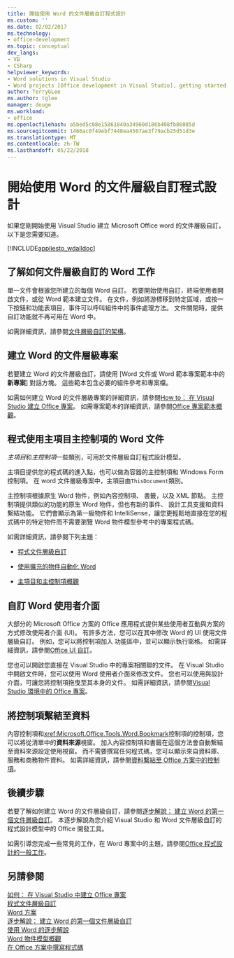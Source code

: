```yaml
---
title: 開始使用 Word 的文件層級自訂程式設計
ms.custom: ''
ms.date: 02/02/2017
ms.technology:
- office-development
ms.topic: conceptual
dev_langs:
- VB
- CSharp
helpviewer_keywords:
- Word solutions in Visual Studio
- Word projects [Office development in Visual Studio], getting started
author: TerryGLee
ms.author: tglee
manager: douge
ms.workload:
- office
ms.openlocfilehash: a5bed5c08e15861840a34960d186b408fb86085d
ms.sourcegitcommit: 1466ac0f49ebf7448ea4507ae3f79acb25d51d3e
ms.translationtype: MT
ms.contentlocale: zh-TW
ms.lasthandoff: 05/22/2018
---
```

# <a name="get-started-programming-document-level-customizations-for-word"></a>開始使用 Word 的文件層級自訂程式設計
  如果您剛開始使用 Visual Studio 建立 Microsoft Office word 的文件層級自訂，以下是您需要知道。  
  
 [!INCLUDE[appliesto_wdalldoc](../vsto/includes/appliesto-wdalldoc-md.md)]  
  
## <a name="understand-how-document-level-customizations-for-word-work"></a>了解如何文件層級自訂的 Word 工作  
 單一文件會根據您所建立的每個 Word 自訂。 若要開始使用自訂，終端使用者開啟文件，或從 Word 範本建立文件。 在文件，例如將游標移到特定區域，或按一下按鈕和功能表項目，事件可以呼叫組件中的事件處理方法。 文件關閉時，提供自訂功能就不再可用在 Word 中。  
  
 如需詳細資訊，請參閱[文件層級自訂的架構](../vsto/architecture-of-document-level-customizations.md)。  
  
## <a name="create-document-level-projects-for-word"></a>建立 Word 的文件層級專案  
 若要建立 Word 的文件層級自訂，請使用 [Word 文件或 Word 範本專案範本中的**新專案**] 對話方塊。 這些範本包含必要的組件參考和專案檔。  
  
 如需如何建立 Word 的文件層級專案的詳細資訊，請參閱[How to： 在 Visual Studio 建立 Office 專案](../vsto/how-to-create-office-projects-in-visual-studio.md)。 如需專案範本的詳細資訊，請參閱[Office 專案範本概觀](../vsto/office-project-templates-overview.md)。  
  
## <a name="program-word-documents-by-using-host-items-host-controls"></a>程式使用主項目主控制項的 Word 文件  
 *主項目*和*主控制項*一些類別，可用於文件層級自訂程式設計模型。  
  
 主項目提供您的程式碼的進入點，也可以做為容器的主控制項和 Windows Form 控制項。 在 word 文件層級專案中，主項目由`ThisDocument`類別。  
  
 主控制項根據原生 Word 物件，例如內容控制項、 書籤，以及 XML 節點。 主控制項提供類似的功能的原生 Word 物件，但也有新的事件、 設計工具支援和資料繫結功能。 它們會顯示為第一級物件和 IntelliSense，讓您更輕鬆地直接在您的程式碼中的特定物件而不需要瀏覽 Word 物件模型參考中的專案程式碼。  
  
 如需詳細資訊，請參閱下列主題：  
  
-   [程式文件層級自訂](../vsto/programming-document-level-customizations.md)  
  
-   [使用擴充的物件自動化 Word](../vsto/automating-word-by-using-extended-objects.md)  
  
-   [主項目和主控制項概觀](../vsto/host-items-and-host-controls-overview.md)  
  
## <a name="customize-the-user-interface-of-word"></a>自訂 Word 使用者介面  
 大部分的 Microsoft Office 方案的 Office 應用程式提供某些使用者互動與方案的方式修改使用者介面 (UI)。 有許多方法，您可以在其中修改 Word 的 UI 使用文件層級自訂。 例如，您可以將控制項加入 功能區中，並可以顯示執行窗格。 如需詳細資訊，請參閱[Office UI 自訂](../vsto/office-ui-customization.md)。  
  
 您也可以開啟您直接在 Visual Studio 中的專案相關聯的文件。 在 Visual Studio 中開啟文件時，您可以使用 Word 使用者介面來修改文件。 您也可以使用與設計介面，可讓您將控制項拖曳至其本身的文件。 如需詳細資訊，請參閱[Visual Studio 環境中的 Office 專案](../vsto/office-projects-in-the-visual-studio-environment.md)。  
  
## <a name="bind-controls-to-data"></a>將控制項繫結至資料  
 內容控制項和<xref:Microsoft.Office.Tools.Word.Bookmark>控制項的控制項，您可以將從清單中的**資料來源**視窗。 加入內容控制項和書籤在這個方法會自動繫結至資料來源設定使用視窗。 而不需要撰寫任何程式碼，您可以顯示來自資料庫、 服務和商務物件資料。 如需詳細資訊，請參閱[資料繫結至 Office 方案中的控制項](../vsto/binding-data-to-controls-in-office-solutions.md)。  
  
## <a name="next-steps"></a>後續步驟  
 若要了解如何建立 Word 的文件層級自訂，請參閱[逐步解說： 建立 Word 的第一個文件層級自訂](../vsto/walkthrough-creating-your-first-document-level-customization-for-word.md)。 本逐步解說為您介紹 Visual Studio 和 Word 文件層級自訂的程式設計模型中的 Office 開發工具。  
  
 如需引導您完成一些常見的工作，在 Word 專案中的主題，請參閱[Office 程式設計的一般工作](../vsto/common-tasks-in-office-programming.md)。  
  
## <a name="see-also"></a>另請參閱  
 [如何： 在 Visual Studio 中建立 Office 專案](../vsto/how-to-create-office-projects-in-visual-studio.md)   
 [程式文件層級自訂](../vsto/programming-document-level-customizations.md)   
 [Word 方案](../vsto/word-solutions.md)   
 [逐步解說： 建立 Word 的第一個文件層級自訂](../vsto/walkthrough-creating-your-first-document-level-customization-for-word.md)   
 [使用 Word 的逐步解說](../vsto/walkthroughs-using-word.md)   
 [Word 物件模型概觀](../vsto/word-object-model-overview.md)   
 [在 Office 方案中撰寫程式碼](../vsto/writing-code-in-office-solutions.md)  
  
  